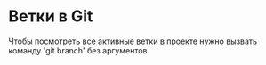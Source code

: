 # Ветки в Git
Чтобы посмотреть все активные ветки в проекте нужно вызвать команду 'git branch' без аргументов
